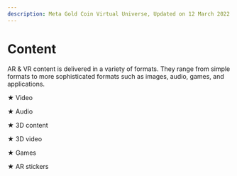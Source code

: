 ```yaml
---
description: Meta Gold Coin Virtual Universe, Updated on 12 March 2022
---
```


# Content

AR & VR content is delivered in a variety of formats. They range from simple formats to more sophisticated formats such as images, audio, games, and applications.

★   Video

★   Audio

★   3D content

★   3D video

★   Games

★   AR stickers
